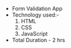 - Form Validation App
- Technology used:-
    1. HTML
    2. CSS
    3. JavaScript
- Total Duration - 2 hrs
